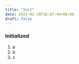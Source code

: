 ```yaml
---
title: "Init"
date: 2023-02-28T16:47:49+08:00
draft: false
---
```


### Initialized

1. a
2. b
3. c
